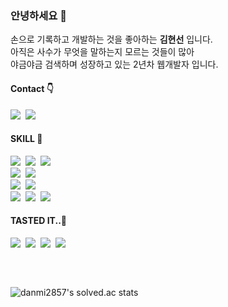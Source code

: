 ### 안녕하세요 :raising_hand:

손으로 기록하고 개발하는 것을 좋아하는 <strong>김현선</strong> 입니다.  
아직은 사수가 무엇을 말하는지 모르는 것들이 많아  
야금야금 검색하며 성장하고 있는 2년차 웹개발자 입니다.

#### Contact :point_down:
<a href="https://medium.com/gdana"><img src="https://img.shields.io/badge/Medium-000000?style=flat-square&logo=Medium&logoColor=white"/></a>&nbsp;
<a href="gdanaaat@gmail.com"><img src="https://img.shields.io/badge/Gmail-EA4335?style=flat-square&logo=Gmail&logoColor=white"/></a>&nbsp;

#### SKILL :seedling:
<img src="https://img.shields.io/badge/HTML5-E34F26?style=flat-square&logo=HTML5&logoColor=white"/>&nbsp;
<img src="https://img.shields.io/badge/CSS3-1572B6?style=flat-square&logo=CSS3&logoColor=white"/>&nbsp;
<img src="https://img.shields.io/badge/JavaScript-F7DF1E?style=flat-square&logo=JavaScript&logoColor=white"/>&nbsp;
<br>
<img src="https://img.shields.io/badge/Java-007396?style=flat-square&logo=Java&logoColor=white"/>&nbsp;
<img src="https://img.shields.io/badge/Spring-6DB33F?style=flat-square&logo=Spring&logoColor=white"/>&nbsp;
<br>
<img src="https://img.shields.io/badge/Oracle-F80000?style=flat-square&logo=Oracle&logoColor=white"/>&nbsp;
<img src="https://img.shields.io/badge/MySQL-4479A1?style=flat-square&logo=MySQL&logoColor=white"/>&nbsp;
<br>
<img src="https://img.shields.io/badge/Git-F05032?style=flat-square&logo=Git&logoColor=white"/>&nbsp;
<img src="https://img.shields.io/badge/Windows-0078D6?style=flat-square&logo=Windows&logoColor=white"/>&nbsp;
<img src="https://img.shields.io/badge/Linux-FCC624?style=flat-square&logo=Linux&logoColor=black"/>&nbsp;

#### TASTED IT..:eyes:
<img src="https://img.shields.io/badge/Vue.js-4FC08D?style=flat-square&logo=Vue.js&logoColor=white"/>&nbsp;
<img src="https://img.shields.io/badge/C-A8B9CC?style=flat-square&logo=C&logoColor=white"/>&nbsp;
<img src="https://img.shields.io/badge/AWS-232F3E?style=flat-square&logo=Amazon%20AWS&logoColor=white"/>&nbsp;
<img src="https://img.shields.io/badge/Spring%20Boot-6DB33F?style=flat-square&logo=Spring%20Boot&logoColor=white"/>&nbsp;


<br>

## 
![danmi2857's solved.ac stats](https://github-readme-solvedac.hyp3rflow.vercel.app/api/?handle=danmi2857)
